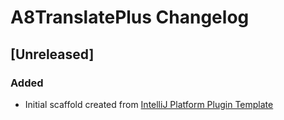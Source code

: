 <!-- Keep a Changelog guide -> https://keepachangelog.com -->

# A8TranslatePlus Changelog

## [Unreleased]
### Added
- Initial scaffold created from [IntelliJ Platform Plugin Template](https://github.com/JetBrains/intellij-platform-plugin-template)
